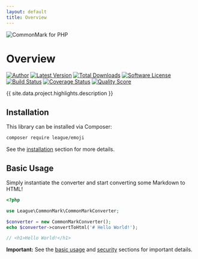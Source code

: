 ```yaml
---
layout: default
title: Overview
---
```


<img class="banner" src="/images/commonmark-banner.png" alt="CommonMark for PHP" />

# Overview

[![Author](https://img.shields.io/badge/author-@markehalliwell-blue.svg?style=flat-square)](https://twitter.com/markehalliwell)
[![Latest Version](https://img.shields.io/packagist/v/unicorn-fail/emoji.svg?style=flat-square)](https://packagist.org/packages/unicorn-fail/emoji)
[![Total Downloads](https://img.shields.io/packagist/dt/unicorn-fail/emoji.svg?style=flat-square)](https://packagist.org/packages/unicorn-fail/emoji)
[![Software License](https://img.shields.io/badge/License-BSD--3-brightgreen.svg?style=flat-square)](LICENSE)
[![Build Status](https://img.shields.io/github/workflow/status/unicorn-fail/emoji/Tests/latest.svg?style=flat-square)](https://github.com/unicorn-fail/emoji/actions?query=workflow%3ATests+branch%3Alatest)
[![Coverage Status](https://img.shields.io/scrutinizer/coverage/g/unicorn-fail/emoji.svg?style=flat-square)](https://scrutinizer-ci.com/g/unicorn-fail/emoji/code-structure)
[![Quality Score](https://img.shields.io/scrutinizer/g/unicorn-fail/emoji.svg?style=flat-square)](https://scrutinizer-ci.com/g/unicorn-fail/emoji)

{{ site.data.project.highlights.description }}

## Installation

This library can be installed via Composer:

~~~bash
composer require league/emoji
~~~

See the [installation](/2.0/installation/) section for more details.

## Basic Usage

Simply instantiate the converter and start converting some Markdown to HTML!

~~~php
<?php

use League\CommonMark\CommonMarkConverter;

$converter = new CommonMarkConverter();
echo $converter->convertToHtml('# Hello World!');

// <h1>Hello World!</h1>
~~~

<i class="fa fa-exclamation-triangle"></i>
**Important:** See the [basic usage](/2.0/basic-usage/) and [security](/2.0/security/) sections for important details.
